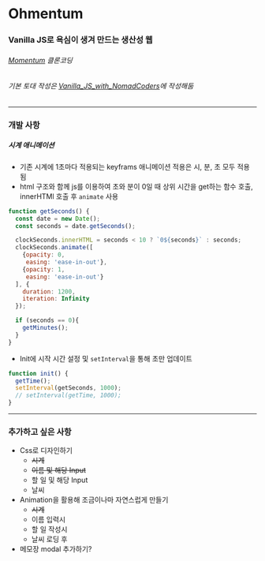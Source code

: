 # Ohmentum
### Vanilla JS로 욕심이 생겨 만드는 생산성 웹
###### <i>[Momentum](https://momentumdash.com/) 클론코딩</i>
###### <i>기본 토대 작성은 [Vanilla_JS_with_NomadCoders](https://github.com/hyesungoh/Vanilla_JS_with_NomadCoders)에 작성해둠</i>

---
### 개발 사항
##### 시계 애니메이션
- 기존 시계에 1초마다 적용되는 keyframs 애니메이션 적용은 시, 분, 초 모두 적용 됨
- html 구조와 함께 js를 이용하여 초와 분이 0일 때 상위 시간을 get하는 함수 호출, innerHTMl 호출 후 `animate` 사용
```js
function getSeconds() {
  const date = new Date();
  const seconds = date.getSeconds();

  clockSeconds.innerHTML = seconds < 10 ? `0${seconds}` : seconds;
  clockSeconds.animate([
    {opacity: 0,
     easing: 'ease-in-out'},
    {opacity: 1,
     easing: 'ease-in-out'}
  ], {
    duration: 1200,
    iteration: Infinity
  });

  if (seconds == 0){
    getMinutes();
  }
}
```
- Init에 시작 시간 설정 및 `setInterval`을 통해 초만 업데이트
```js
function init() {
  getTime();
  setInterval(getSeconds, 1000);
  // setInterval(getTime, 1000);
}
```
---
### 추가하고 싶은 사항
- Css로 디자인하기
  - ~~시계~~
  - ~~이름 및 해당 Input~~
  - 할 일 및 해당 Input
  - 날씨
- Animation을 활용해 조금이나마 자연스럽게 만들기
  - ~~시계~~
  - 이름 입력시
  - 할 일 작성시
  - 날씨 로딩 후
- 메모장 modal 추가하기?
